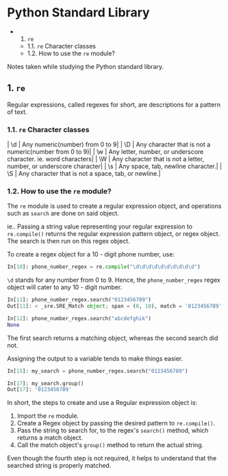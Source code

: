 # Python Standard Library

<!-- MarkdownTOC -->

- 1. `re`
    - 1.1. `re` Character classes
    - 1.2. How to use the `re` module?

<!-- /MarkdownTOC -->


Notes taken while studying the Python standard library.

## 1. `re`

Regular expressions, called regexes for short, are descriptions for a pattern of text.

### 1.1. `re` Character classes

| \d | Any numeric(number) from 0 to 9|
| \D | Any character that is not a numeric(number from 0 to 9)|
| \w | Any letter, number, or underscore character. ie. word characters|
| \W | Any character that is not a letter, number, or underscore character|
| \s | Any space, tab, newline character.|
| \S | Any character that is not a space, tab, or newline.|

### 1.2. How to use the `re` module?

The `re` module is used to create a regular expression object, and operations such as `search` are done on said object.

ie.. Passing a string value representing your regular expression to `re.compile()` returns the regular expression pattern object, or regex object. The search is then run on this regex object.

To create a regex object for a 10 - digit phone number, use:

```python
In[10]: phone_number_regex = re.compile("\d\d\d\d\d\d\d\d\d\d")
```

`\d` stands for any number from 0 to 9. Hence, the `phone_number_regex` regex object will cater to any 10 - digit number.

```python
In[11]: phone_number_regex.search("0123456789")
Out[11]: < _sre.SRE_Match object; span = (0, 10), match = '0123456789' >

In[12]: phone_number_regex.search("abcdefghik")
None
```

The first search returns a matching object, whereas the second search did not.

Assigning the output to a variable tends to make things easier.

```python
In[15]: my_search = phone_number_regex.search("0123456789")

In[17]: my_search.group()
Out[17]: '0123456789'
```

In short, the steps to create and use a Regular expression object is:

1. Import the `re` module.
2. Create a Regex object by passing the desired pattern to `re.compile()`.
3. Pass the string to search for, to the regex's `search()` method, which returns a match object.
4. Call the match object's `group()` method to return the actual string.

Even though the fourth step is not required, it helps to understand that the searched string is properly matched.



